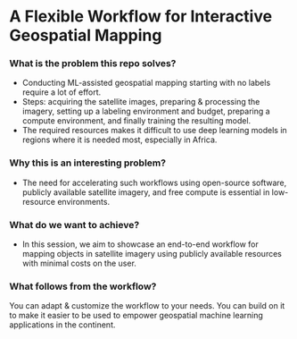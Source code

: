 # A Flexible Workflow for Interactive Geospatial Mapping

### What is the problem this repo solves?

- Conducting ML-assisted geospatial mapping starting with no labels require a lot of effort.
- Steps: acquiring the satellite images, preparing & processing the imagery, setting up a labeling environment and budget, preparing a compute environment, and finally training the resulting model.
- The required resources makes it difficult to use deep learning models in regions where it is needed most, especially in Africa.

### Why this is an interesting problem?

- The need for accelerating such workflows using open-source software, publicly available satellite imagery, and free compute is essential in low-resource environments.

### What do we want to achieve?

- In this session, we aim to showcase an end-to-end workflow for mapping objects in satellite imagery using publicly available resources with minimal costs on the user.

### What follows from the workflow?

You can adapt & customize the workflow to your needs. You can build on it to make it easier to be used to empower geospatial machine learning applications in the continent.
